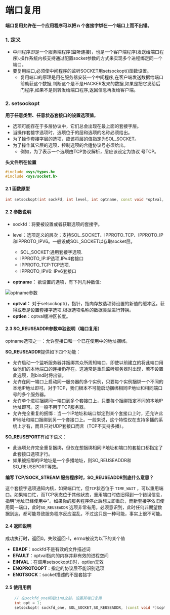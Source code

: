 # 端口复用

**端口复用允许在一个应用程序可以把 n 个套接字绑在一个端口上而不出错。**

### 1. 定义

*   中间程序即是一个服务端程序(监听连接)，也是一个客户端程序(发送给端口程序).操作系统内核支持通过配置socket参数的方式来实现多个进程绑定同一个端口。
*   要复用端口,必须使中间程序的监听SOCKET用setsockopt()函数设置。
    *   复用端口的原理是用在服务器安装一个中间程序,在客户端发送数据给端口前劫获这个数据,判断这个是不是HACKER发来的数据,如果是把它发给后门程序,如果不是则转发给端口程序,返回信息再发给客户端。

### 2. setsockopt

**用于任意类型、任意状态套接口的设置选项值**。

*   选项可能存在于多层协议中，它们总会出现在最上面的套接字层。
*   当操作套接字选项时，选项位于的层和选项的名称必须给出。
*   为了操作套接字层的选项，应该将层的值指定为SOL_SOCKET。
*   为了操作其它层的选项，控制选项的合适协议号必须给出。
    *   例如，为了表示一个选项由TCP协议解析，层应该设定为协议 号TCP。

**头文件所在位置**

```c++
#include <sys/types.h>
#include <sys/socket.h>
```

#### 2.1 函数原型

```c++
int setsockopt(int sockFd, int level, int optname, const void *optval, socklen_t optlen);
```

#### 2.2 参数说明

*   sockfd：将要被设置或者获取选项的套接字。
*   level：选项定义的层次；支持SOL_SOCKET、IPPROTO_TCP、IPPROTO_IP和IPPROTO_IPV6。一般设成SOL_SOCKET以存取socket层。
    *   SOL_SOCKET:通用套接字选项.
    *   IPPROTO_IP:IP选项.IPv4套接口
    *   IPPROTO_TCP:TCP选项.
    *   IPPROTO_IPV6: IPv6套接口

*   **optname：** 欲设置的选项，有下列几种数值:

![optname参数](/Users/alone/markdown/images/watermark,type_ZmFuZ3poZW5naGVpdGk,shadow_10,text_aHR0cHM6Ly9ibG9nLmNzZG4ubmV0L0pNVzE0MDc=,size_16,color_FFFFFF,t_70.png)

*   **optval：** 对于setsockopt()，指针，指向存放选项待设置的新值的缓冲区。获得或者是设置套接字选项.根据选项名称的数据类型进行转换。
*   **optlen**：optval缓冲区长度。

#### 2.3 SO_REUSEADDR参数单独说明（端口复用）

optname选项之一：允许套接口和一个已在使用中的地址捆绑。

**SO_REUSEADDR**提供如下四个功能：

*   允许启动一个监听服务器并捆绑其众所周知端口，即使以前建立的将此端口用做他们的本地端口的连接仍存在。这通常是重启监听服务器时出现，若不设置此选项，则bind时将出错。
*   允许在同一端口上启动同一服务器的多个实例，只要每个实例捆绑一个不同的本地IP地址即可。对于TCP，我们根本不可能启动捆绑相同IP地址和相同端口号的多个服务器。
*   允许单个进程捆绑同一端口到多个套接口上，只要每个捆绑指定不同的本地IP地址即可。这一般不用于TCP服务器。
*   允许完全重复的捆绑：当一个IP地址和端口绑定到某个套接口上时，还允许此IP地址和端口捆绑到另一个套接口上。一般来说，这个特性仅在支持多播的系统上才有，而且只对UDP套接口而言（TCP不支持多播）。

**SO_REUSEPORT**有如下语义：

-   此选项允许完全重复捆绑，但仅在想捆绑相同IP地址和端口的套接口都指定了此套接口选项才行。
-   如果被捆绑的IP地址是一个多播地址，则SO_REUSEADDR和SO_REUSEPORT等效。

**编写 TCP/SOCK_STREAM 服务程序时，SO_REUSEADDR到底什么意思？**

这个套接字选项通知内核，如果端口忙，但`TCP`状态位于 `TIME_WAIT` ，可以重用端口。如果端口忙，而TCP状态位于其他状态，重用端口时依旧得到一个错误信息，指明"地址已经使用中"。如果你的服务程序停止后想立即重启，而新套接字依旧使用同一端口，此时`SO_REUSEADDR` 选项非常有用。必须意识到，此时任何非期望数据到达，都可能导致服务程序反应混乱，不过这只是一种可能，事实上很不可能。
#### 2.4 返回说明

成功执行时，返回0。失败返回-1，errno被设为以下的某个值

-   **EBADF**：sockfd不是有效的文件描述词
-   **EFAULT**：optval指向的内存并非有效的进程空间
-   **EINVAL**：在调用setsockopt()时，optlen无效
-   **ENOPROTOOPT**：指定的协议层不能识别选项
-   **ENOTSOCK**：socket描述的不是套接字

#### 2.5 使用用例

```c++
	// 在sockfd_one绑定bind之前，设置其端口复用
	int opt = 1;
	setsockopt( sockfd_one, SOL_SOCKET,SO_REUSEADDR, (const void *)&opt, sizeof(opt));
```

